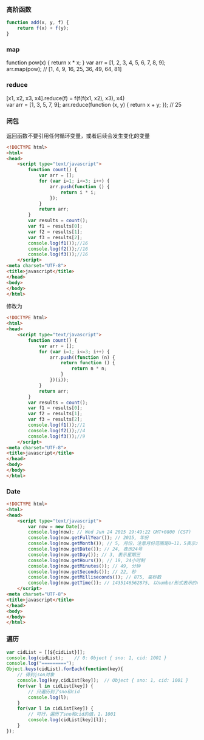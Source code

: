 ### 高阶函数
```javascript
function add(x, y, f) {
	return f(x) + f(y);
}
```

### map
function pow(x) {
return x * x;
}
var arr = [1, 2, 3, 4, 5, 6, 7, 8, 9];
arr.map(pow); // [1, 4, 9, 16, 25, 36, 49, 64, 81]

### reduce
[x1, x2, x3, x4].reduce(f) = f(f(f(x1, x2), x3), x4)  
var arr = [1, 3, 5, 7, 9];
arr.reduce(function (x, y) {
return x + y;
}); // 25

### 闭包
返回函数不要引用任何循环变量，或者后续会发生变化的变量
```html
<!DOCTYPE html>
<html>
<head>
	<script type="text/javascript">
		function count() {
			var arr = [];
			for (var i=1; i<=3; i++) {
				arr.push(function () {
					return i * i;
				});
			}
			return arr;
		}
		var results = count();
		var f1 = results[0];
		var f2 = results[1];
		var f3 = results[2];
		console.log(f1());//16
		console.log(f2());//16
		console.log(f3());//16
	</script>
<meta charset="UTF-8">
<title>javascript</title>
</head>
<body>
</body>
</html>
```
修改为
```html
<!DOCTYPE html>
<html>
<head>
	<script type="text/javascript">
		function count() {
			var arr = [];
			for (var i=1; i<=3; i++) {
				arr.push((function (n) {
					return function () {
						return n * n;
					}
				})(i));
			}
			return arr;
		}
		var results = count();
		var f1 = results[0];
		var f2 = results[1];
		var f3 = results[2];
		console.log(f1());//1
		console.log(f2());//4
		console.log(f3());//9
	</script>
<meta charset="UTF-8">
<title>javascript</title>
</head>
<body>
</body>
</html>
```

### Date
```html
<!DOCTYPE html>
<html>
<head>
	<script type="text/javascript">
		var now = new Date();
		console.log(now); // Wed Jun 24 2015 19:49:22 GMT+0800 (CST)
		console.log(now.getFullYear()); // 2015, 年份
		console.log(now.getMonth()); // 5, 月份，注意月份范围是0~11，5表示六月
		console.log(now.getDate()); // 24, 表示24号
		console.log(now.getDay()); // 3, 表示星期三
		console.log(now.getHours()); // 19, 24小时制
		console.log(now.getMinutes()); // 49, 分钟
		console.log(now.getSeconds()); // 22, 秒
		console.log(now.getMilliseconds()); // 875, 毫秒数
		console.log(now.getTime()); // 1435146562875, 以number形式表示的时间戳
	</script>
<meta charset="UTF-8">
<title>javascript</title>
</head>
<body>
</body>
</html>
```

### 遍历
```javascript
var cidList = [[${cidList}]];
console.log(cidList);    // 0: Object { sno: 1, cid: 1001 }
console.log("=========");
Object.keys(cidList).forEach(function(key){
	// 得到json对象
	console.log(key,cidList[key]);  // Object { sno: 1, cid: 1001 }
	for(var l in cidList[key]) {
		// 只遍历到了sno和cid
		console.log(l);
	}
	for(var l in cidList[key]) {
		// 可行，遍历了sno和cid的值，1，1001
		console.log(cidList[key][l]);
	}
});
```



